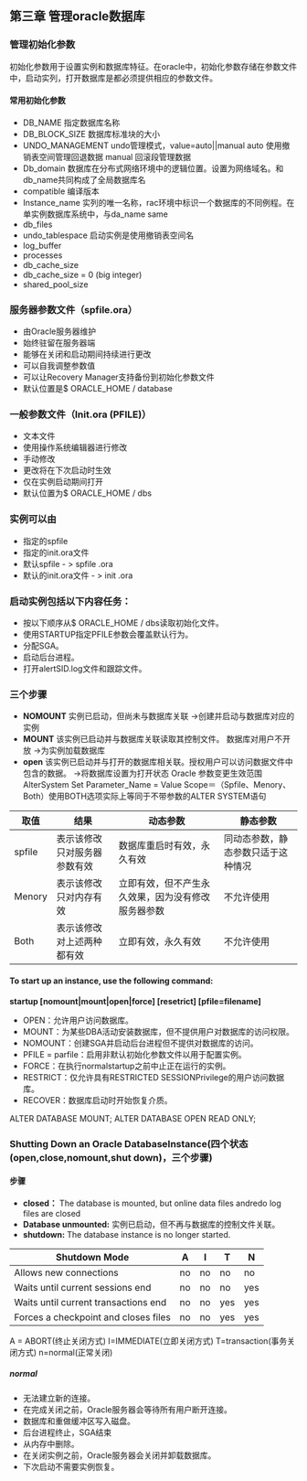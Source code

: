 ##  第三章 管理oracle数据库
### 管理初始化参数
   初始化参数用于设置实例和数据库特征。在oracle中，初始化参数存储在参数文件中，启动实列，打开数据库是都必须提供相应的参数文件。
  #### 常用初始化参数
  * DB_NAME  指定数据库名称
  * DB_BLOCK_SIZE  数据库标准块的大小
  * UNDO_MANAGEMENT undo管理模式，value=auto||manual auto 使用撤销表空间管理回退数据 manual 回滚段管理数据
  * Db_domain 数据库在分布式网络环境中的逻辑位置。设置为网络域名。和db_name共同构成了全局数据库名
  * compatible 编译版本
  * Instance_name  实列的唯一名称，rac环境中标识一个数据库的不同例程。在单实例数据库系统中，与da_name same
  * db_files 
  * undo_tablespace 启动实例是使用撤销表空间名
  * log_buffer
  * processes 
  * db_cache_size
  * db_cache_size = 0 (big integer)
   * shared_pool_size
### 服务器参数文件（spfile.ora）
* 由Oracle服务器维护
* 始终驻留在服务器端
* 能够在关闭和启动期间持续进行更改
* 可以自我调整参数值
* 可以让Recovery Manager支持备份到初始化参数文件
* 默认位置是$ ORACLE_HOME / database
### 一般参数文件（Init<SID>.ora (PFILE)）
* 文本文件
* 使用操作系统编辑器进行修改
* 手动修改
* 更改将在下次启动时生效
* 仅在实例启动期间打开
* 默认位置为$ ORACLE_HOME / dbs

### 实例可以由
 *  指定的spfile
*  指定的init.ora文件
*  默认spfile  - > spfile <SID> .ora
* 默认的init.ora文件 - > init <SID> .ora
### 启动实例包括以下内容任务：

 * 按以下顺序从$ ORACLE_HOME / dbs读取初始化文件。
* 使用STARTUP指定PFILE参数会覆盖默认行为。
* 分配SGA。
 * 启动后台进程。
* 打开alertSID.log文件和跟踪文件。
### 三个步骤
* **NOMOUNT** 实例已启动，但尚未与数据库关联   ->创建并启动与数据库对应的实例
* **MOUNT**  该实例已启动并与数据库关联读取其控制文件。 数据库对用户不开放  ->为实例加载数据库
* **open**  该实例已启动并与打开的数据库相关联。授权用户可以访问数据文件中包含的数据。  ->将数据库设置为打开状态
Oracle 参数变更生效范围AlterSystem Set Parameter_Name = Value Scope＝（Spfile、Menory、Both）使用BOTH选项实际上等同于不带参数的ALTER SYSTEM语句

|取值|结果|动态参数|静态参数|
|------|----|---|--|
|spfile|表示该修改只对服务器参数有效|数据库重启时有效，永久有效|同动态参数，静态参数只适于这种情况|
|Menory|表示该修改只对内存有效|立即有效，但不产生永久效果，因为没有修改服务器参数|不允许使用|
|Both|表示该修改对上述两种都有效|立即有效，永久有效|不允许使用|
#### To start up an instance, use the following command:
  **startup [nomount|mount|open|force] [resetrict] [pfile=filename]**
* OPEN：允许用户访问数据库。
* MOUNT：为某些DBA活动安装数据库，但不提供用户对数据库的访问权限。
* NOMOUNT：创建SGA并启动后台进程但不提供对数据库的访问。
* PFILE = parfile：启用非默认初始化参数文件以用于配置实例。
* FORCE：在执行normalstartup之前中止正在运行的实例。
* RESTRICT：仅允许具有RESTRICTED SESSIONPrivilege的用户访问数据库。
* RECOVER：数据库启动时开始恢复介质。

ALTER DATABASE MOUNT;
ALTER DATABASE OPEN READ ONLY;
### Shutting Down an Oracle DatabaseInstance(四个状态(open,close,nomount,shut down)，三个步骤)
#### 步骤
* **closed：** The database is mounted, but online data files andredo log files are closed
* **Database unmounted:** 实例已启动，但不再与数据库的控制文件关联。
* **shutdown:** The database instance is no longer started.

|Shutdown Mode|A|I|T|N|
|----|---|---|--|---|
|Allows new connections|no|no|no|no|
|Waits until current sessions end|no|no|no|yes|
|Waits until current transactions end|no|no|yes|yes|
|Forces a checkpoint and closes files|no|no|yes|yes|

A = ABORT(终止关闭方式)  I=IMMEDIATE(立即关闭方式)  T=transaction(事务关闭方式) n=normal(正常关闭)
##### normal 
* 无法建立新的连接。
* 在完成关闭之前，Oracle服务器会等待所有用户断开连接。
* 数据库和重做缓冲区写入磁盘。
* 后台进程终止，SGA结束
* 从内存中删除。
* 在关闭实例之前，Oracle服务器会关闭并卸载数据库。
* 下次启动不需要实例恢复。
